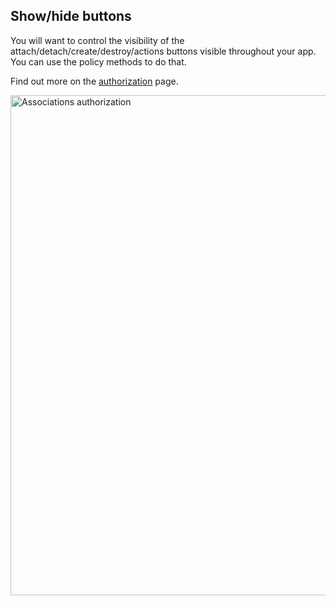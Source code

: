 ## Show/hide buttons

You will want to control the visibility of the attach/detach/create/destroy/actions buttons visible throughout your app. You can use the policy methods to do that.

Find out more on the [authorization](./../authorization#associations) page.

<Image src="/assets/img/associations/authorization.jpg" width="1662" height="800" alt="Associations authorization" />
